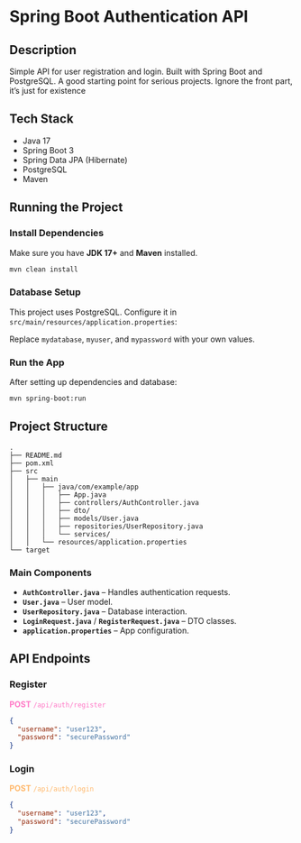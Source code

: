# Spring Boot Authentication API

## Description

Simple API for user registration and login. Built with Spring Boot and PostgreSQL. A good starting point for serious projects. Ignore the front part, it’s just for existence

## Tech Stack

- Java 17
- Spring Boot 3
- Spring Data JPA (Hibernate)
- PostgreSQL
- Maven

## Running the Project

### Install Dependencies

Make sure you have **JDK 17+** and **Maven** installed.

```sh
mvn clean install
```

### Database Setup

This project uses PostgreSQL. Configure it in `src/main/resources/application.properties`:


Replace `mydatabase`, `myuser`, and `mypassword` with your own values.

### Run the App

After setting up dependencies and database:

```sh
mvn spring-boot:run
```

## Project Structure

```plaintext
.
├── README.md
├── pom.xml
├── src
│   ├── main
│   │   ├── java/com/example/app
│   │   │   ├── App.java
│   │   │   ├── controllers/AuthController.java
│   │   │   ├── dto/
│   │   │   ├── models/User.java
│   │   │   ├── repositories/UserRepository.java
│   │   │   └── services/
│   │   └── resources/application.properties
└── target
```

### Main Components
- **`AuthController.java`** – Handles authentication requests.
- **`User.java`** – User model.
- **`UserRepository.java`** – Database interaction.
- **`LoginRequest.java`** / **`RegisterRequest.java`** – DTO classes.
- **`application.properties`** – App configuration.

## API Endpoints

### Register
<span style="color: #ff79c6;">**POST** `/api/auth/register`</span>
```json
{
  "username": "user123",
  "password": "securePassword"
}
```

### Login
<span style="color: #ffb86c;">**POST** `/api/auth/login`</span>
```json
{
  "username": "user123",
  "password": "securePassword"
}
```